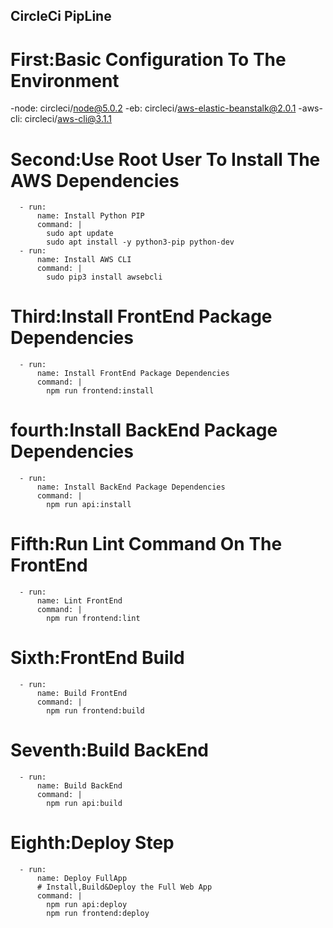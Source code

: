 ## CircleCi PipLine 
# First:Basic Configuration To The Environment
-node: circleci/node@5.0.2
-eb: circleci/aws-elastic-beanstalk@2.0.1
-aws-cli: circleci/aws-cli@3.1.1
# Second:Use Root User To Install The AWS Dependencies 
      - run:
          name: Install Python PIP
          command: |
            sudo apt update
            sudo apt install -y python3-pip python-dev
      - run:
          name: Install AWS CLI
          command: |
            sudo pip3 install awsebcli
# Third:Install FrontEnd Package Dependencies
      - run:
          name: Install FrontEnd Package Dependencies
          command: |
            npm run frontend:install
# fourth:Install BackEnd Package Dependencies
      - run:
          name: Install BackEnd Package Dependencies
          command: |
            npm run api:install
# Fifth:Run Lint Command On The FrontEnd
      - run:
          name: Lint FrontEnd
          command: |
            npm run frontend:lint
# Sixth:FrontEnd Build
      - run:
          name: Build FrontEnd
          command: |
            npm run frontend:build
# Seventh:Build BackEnd
      - run:
          name: Build BackEnd
          command: |
            npm run api:build
# Eighth:Deploy Step
      - run:
          name: Deploy FullApp
          # Install,Build&Deploy the Full Web App
          command: |
            npm run api:deploy
            npm run frontend:deploy
